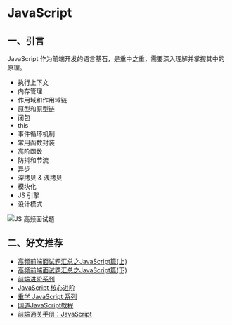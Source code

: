 # JavaScript

## 一、引言

JavaScript 作为前端开发的语言基石，是重中之重，需要深入理解并掌握其中的原理。

* 执行上下文
* 内存管理
* 作用域和作用域链
* 原型和原型链
* 闭包
* this
* 事件循环机制
* 常用函数封装
* 高阶函数
* 防抖和节流
* 异步
* 深拷贝 & 浅拷贝
* 模块化
* JS 引擎
* 设计模式

![JS 高频面试题](https://p3-juejin.byteimg.com/tos-cn-i-k3u1fbpfcp/fc9240467b46494ca8fdc2d35d9f729e\~tplv-k3u1fbpfcp-zoom-in-crop-mark:1304:0:0:0.awebp)

## 二、好文推荐

* [高频前端面试题汇总之JavaScript篇(上)](https://juejin.cn/post/6940945178899251230)
* [高频前端面试题汇总之JavaScript篇(下)](https://juejin.cn/post/6941194115392634888)
* [前端进阶系列](https://github.com/yygmind/blog)
* [JavaScript 核心进阶](https://www.jianshu.com/p/cd3fee40ef59)
* [重学 JavaScript 系列](https://juejin.cn/column/6993990618288652318)
* [网道JavaScript教程](https://wangdoc.com/javascript/basic/index.html)
* [前端通关手册：JavaScript](https://leetcode-cn.com/leetbook/detail/javascript-interview/)
